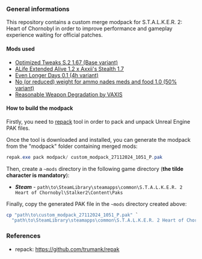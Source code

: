 ### General informations

This repository contains a custom merge modpack for S.T.A.L.K.E.R. 2: Heart of Chornobyl in order to improve performance and gameplay experience waiting for official patches.

#### Mods used

- [Optimized Tweaks S.2 1.67 (Base variant)](https://www.nexusmods.com/stalker2heartofchornobyl/mods/7)
- [ALife Extended Alive 1.2 x Axxii's Stealth 1.7](https://www.nexusmods.com/stalker2heartofchornobyl/mods/273)
- [Even Longer Days 0.1 (4h variant)](https://www.nexusmods.com/stalker2heartofchornobyl/mods/47)
- [No (or reduced) weight for ammo nades meds and food 1.0 (50% variant)](https://www.nexusmods.com/stalker2heartofchornobyl/mods/45)
- [Reasonable Weapon Degradation by VAXIS](https://www.nexusmods.com/stalker2heartofchornobyl/mods/33)

#### How to build the modpack

Firstly, you need to [repack](https://github.com/trumank/repak) tool in order to pack and unpack Unreal Engine PAK files.

Once the tool is downloaded and installed, you can generate the modpack from the "modpack" folder containing merged mods:

```powershell
repak.exe pack modpack/ custom_modpack_27112024_1051_P.pak
```

Then, create a `~mods` directory in the following game directory (**the tilde character is mandatory**): 
  - ***Steam*** - `path\to\SteamLibrary\steamapps\common\S.T.A.L.K.E.R. 2 Heart of Chornobyl\Stalker2\Content\Paks`

Finally, copy the generated PAK file in the `~mods` directory created above:

```powershell
cp "path\to\custom_modpack_27112024_1051_P.pak" `
  "path\to\SteamLibrary\steamapps\common\S.T.A.L.K.E.R. 2 Heart of Chornobyl\Stalker2\Content\Paks\~mods"
```

### References

- repack: https://github.com/trumank/repak
